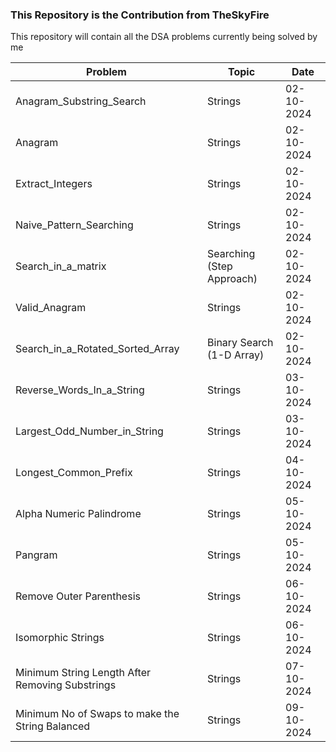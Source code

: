 ### This Repository is the Contribution from TheSkyFire

This repository will contain all the DSA problems currently being solved by me

| Problem      | Topic     | Date |
|--------------|-----------|------|
| Anagram_Substring_Search | Strings | 02-10-2024 |
| Anagram      | Strings  | 02-10-2024 |
| Extract_Integers      |  Strings  | 02-10-2024 |
| Naive_Pattern_Searching      |  Strings  | 02-10-2024 |
| Search_in_a_matrix      |  Searching (Step Approach)  | 02-10-2024 |
| Valid_Anagram      |  Strings  | 02-10-2024 |
| Search_in_a_Rotated_Sorted_Array | Binary Search (1-D Array) | 02-10-2024 |
| Reverse_Words_In_a_String | Strings | 03-10-2024 |
| Largest_Odd_Number_in_String | Strings | 03-10-2024 |
| Longest_Common_Prefix | Strings | 04-10-2024 |
| Alpha Numeric Palindrome | Strings | 05-10-2024 |
| Pangram | Strings | 05-10-2024 |
| Remove Outer Parenthesis | Strings | 06-10-2024 |
| Isomorphic Strings | Strings | 06-10-2024 |
| Minimum String Length After Removing Substrings | Strings | 07-10-2024 |
| Minimum No of Swaps to make the String Balanced | Strings | 09-10-2024 |
